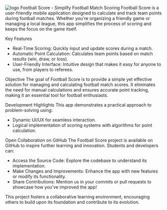 ![logo](https://github.com/user-attachments/assets/4c0eaf52-8fac-42d4-93de-5a5f0adb5e0d)
Football Score - Simplify Football Match Scoring
Football Score is a user-friendly mobile application designed to calculate and track team points during football matches. Whether you're organizing a friendly game or managing a local league, this app simplifies the process of scoring and keeps the focus on the game itself.

Key Features
- Real-Time Scoring: Quickly input and update scores during a match.
- Automatic Point Calculation: Calculates team points based on match results (win, draw, or loss).
- User-Friendly Interface: Intuitive design that makes it easy for anyone to use, from players to referees.

Objective
The goal of Football Score is to provide a simple yet effective solution for managing and calculating football match scores. It eliminates the need for manual calculations and ensures accurate point tracking, making it an essential tool for football enthusiasts.


Development Highlights
This app demonstrates a practical approach to problem-solving using:

- Dynamic UI/UX for seamless interaction.
- Logical implementation of scoring systems with algorithms for point calculation.

Open Collaboration on GitHub
The Football Score project is available on GitHub to inspire further learning and innovation. Students and developers can:

- Access the Source Code: Explore the codebase to understand its implementation.
- Make Changes and Improvements: Enhance the app with new features or modify its functionality.
- Share Contributions: Mention us in your commits or pull requests to showcase how you've improved the app!

This project fosters a collaborative learning environment, encouraging others to build upon its foundation and contribute to its evolution.

